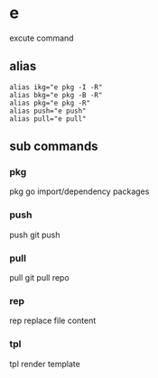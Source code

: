 # e
excute command

## alias


```
alias ikg="e pkg -I -R"
alias bkg="e pkg -B -R"
alias pkg="e pkg -R"
alias push="e push"
alias pull="e pull"
```

## sub commands

### pkg
  
  pkg         go import/dependency packages

### push

  push        git push

### pull

  pull        git pull repo

### rep

  rep         replace file content
  
### tpl

  tpl         render template
